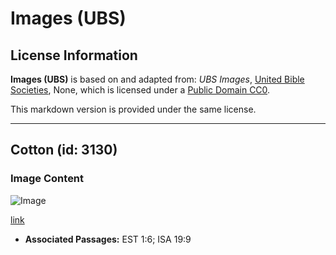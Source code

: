 # Images (UBS)

## License Information

**Images (UBS)** is based on and adapted from: _UBS Images_, [United Bible Societies](https://unitedbiblesocieties.org/), None, which is licensed under a [Public Domain CC0](https://creativecommons.org/public-domain/cc0/).

This markdown version is provided under the same license.



--------------------------------

## Cotton (id: 3130)

### Image Content

![Image](https://cdn.aquifer.bible/aquifer-content/resources/Media/WEB-0156_cotton.jpg)

[link](https://cdn.aquifer.bible/aquifer-content/resources/Media/WEB-0156_cotton.jpg)

* **Associated Passages:** EST 1:6; ISA 19:9

